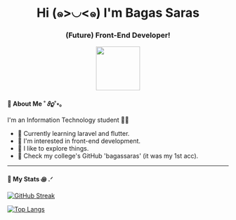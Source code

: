 <div id="header" align="center">
  <h1>Hi (๑>◡<๑) I'm Bagas Saras</h1>
    <h3>(Future) Front-End Developer!</h3>
  <img src="https://i.giphy.com/media/v1.Y2lkPTc5MGI3NjExd2cyazRoeDFnNHliaHBpNGwxamE2NGcyZnR2cHF0aGlqaWkxbjl5ZyZlcD12MV9pbnRlcm5hbF9naWZfYnlfaWQmY3Q9Zw/3UPNs8vXyJESQ/giphy.gif" width="100"/>
</div>

#### 🌺 About Me ˚ 𝜗𝜚˚⋆｡ 
I'm an Information Technology student 👩‍💻
- 📕 Currently learning laravel and flutter.
- 🐠 I'm interested in front-end development.
- 🧁 I like to explore things.
- 🍅 Check my college's GitHub 'bagassaras' (it was my 1st acc).

---

#### 🍜 My Stats ꩜ .ᐟ
[![GitHub Streak](http://github-readme-streak-stats.herokuapp.com?user=amouriessa&theme=light&background=FFFFFF)](https://git.io/streak-stats)

[![Top Langs](https://github-readme-stats.vercel.app/api/top-langs/?username=amouriessa&layout=compact&theme=vision-friendly-light)](https://github.com/anuraghazra/github-readme-stats)
